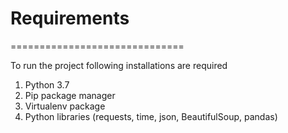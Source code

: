 # Requirements
==============================

To run the project following installations are required

1. Python 3.7
2. Pip package manager
3. Virtualenv package
4. Python libraries (requests, time, json, BeautifulSoup, pandas)
